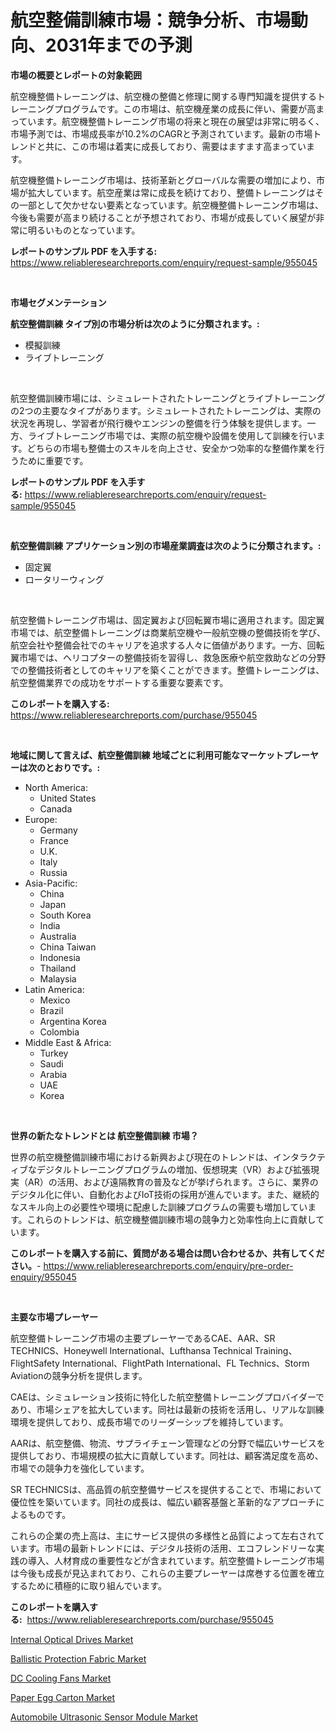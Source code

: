 <p><h1>航空整備訓練市場：競争分析、市場動向、2031年までの予測</h1></p><p><strong>市場の概要とレポートの対象範囲</strong></p>
<p><p>航空機整備トレーニングは、航空機の整備と修理に関する専門知識を提供するトレーニングプログラムです。この市場は、航空機産業の成長に伴い、需要が高まっています。航空機整備トレーニング市場の将来と現在の展望は非常に明るく、市場予測では、市場成長率が10.2%のCAGRと予測されています。最新の市場トレンドと共に、この市場は着実に成長しており、需要はますます高まっています。</p><p>航空機整備トレーニング市場は、技術革新とグローバルな需要の増加により、市場が拡大しています。航空産業は常に成長を続けており、整備トレーニングはその一部として欠かせない要素となっています。航空機整備トレーニング市場は、今後も需要が高まり続けることが予想されており、市場が成長していく展望が非常に明るいものとなっています。</p></p>
<p><strong>レポートのサンプル PDF を入手する:</strong> <a href="https://www.reliableresearchreports.com/enquiry/request-sample/955045">https://www.reliableresearchreports.com/enquiry/request-sample/955045</a></p>
<p>&nbsp;</p>
<p><strong>市場セグメンテーション</strong></p>
<p><strong>航空整備訓練 タイプ別の市場分析は次のように分類されます。:</strong></p>
<p><ul><li>模擬訓練</li><li>ライブトレーニング</li></ul></p>
<p>&nbsp;</p>
<p><p>航空整備訓練市場には、シミュレートされたトレーニングとライブトレーニングの2つの主要なタイプがあります。シミュレートされたトレーニングは、実際の状況を再現し、学習者が飛行機やエンジンの整備を行う体験を提供します。一方、ライブトレーニング市場では、実際の航空機や設備を使用して訓練を行います。どちらの市場も整備士のスキルを向上させ、安全かつ効率的な整備作業を行うために重要です。</p></p>
<p><strong>レポートのサンプル PDF を入手する:</strong>&nbsp;<a href="https://www.reliableresearchreports.com/enquiry/request-sample/955045">https://www.reliableresearchreports.com/enquiry/request-sample/955045</a></p>
<p>&nbsp;</p>
<p><strong> 航空整備訓練 アプリケーション別の市場産業調査は次のように分類されます。:</strong></p>
<p><ul><li>固定翼</li><li>ロータリーウィング</li></ul></p>
<p>&nbsp;</p>
<p><p>航空整備トレーニング市場は、固定翼および回転翼市場に適用されます。固定翼市場では、航空整備トレーニングは商業航空機や一般航空機の整備技術を学び、航空会社や整備会社でのキャリアを追求する人々に価値があります。一方、回転翼市場では、ヘリコプターの整備技術を習得し、救急医療や航空救助などの分野での整備技術者としてのキャリアを築くことができます。整備トレーニングは、航空整備業界での成功をサポートする重要な要素です。</p></p>
<p><strong>このレポートを購入する:</strong>&nbsp; <a href="https://www.reliableresearchreports.com/purchase/955045">https://www.reliableresearchreports.com/purchase/955045</a></p>
<p>&nbsp;</p>
<p><strong>地域に関して言えば、航空整備訓練 地域ごとに利用可能なマーケットプレーヤーは次のとおりです。:</strong></p>
<p><ul>
    <li>
        North America:
        <ul>
            <li>United States</li>
            <li>Canada</li>
        </ul>
    </li>
    <li>
        Europe:
        <ul>
            <li>Germany</li>
            <li>France</li>
            <li>U.K.</li>
            <li>Italy</li>
            <li>Russia</li>
        </ul>
    </li>
    <li>
        Asia-Pacific:
        <ul>
            <li>China</li>
            <li>Japan</li>
            <li>South Korea</li>
            <li>India</li>
            <li>Australia</li>
            <li>China Taiwan</li>
            <li>Indonesia</li>
            <li>Thailand</li>
            <li>Malaysia</li>
        </ul>
    </li>
    <li>
        Latin America:
        <ul>
            <li>Mexico</li>
            <li>Brazil</li>
            <li>Argentina Korea</li>
            <li>Colombia</li>
        </ul>
    </li>
    <li>
        Middle East & Africa:
        <ul>
            <li>Turkey</li>
            <li>Saudi</li>
            <li>Arabia</li>
            <li>UAE</li>
            <li>Korea</li>
        </ul>
    </li>
    </ul></p>
<p>&nbsp;</p>
<p><strong>世界の新たなトレンドとは 航空整備訓練 市場？</strong></p>
<p><p>世界の航空機整備訓練市場における新興および現在のトレンドは、インタラクティブなデジタルトレーニングプログラムの増加、仮想現実（VR）および拡張現実（AR）の活用、および遠隔教育の普及などが挙げられます。さらに、業界のデジタル化に伴い、自動化およびIoT技術の採用が進んでいます。また、継続的なスキル向上の必要性や環境に配慮した訓練プログラムの需要も増加しています。これらのトレンドは、航空機整備訓練市場の競争力と効率性向上に貢献しています。</p></p>
<p><strong>このレポートを購入する前に、質問がある場合は問い合わせるか、共有してください。</strong>- <a href="https://www.reliableresearchreports.com/enquiry/pre-order-enquiry/955045">https://www.reliableresearchreports.com/enquiry/pre-order-enquiry/955045</a></p>
<p>&nbsp;</p>
<p><strong>主要な市場プレーヤー</strong></p>
<p><p>航空整備トレーニング市場の主要プレーヤーであるCAE、AAR、SR TECHNICS、Honeywell International、Lufthansa Technical Training、FlightSafety International、FlightPath International、FL Technics、Storm Aviationの競争分析を提供します。</p><p>CAEは、シミュレーション技術に特化した航空整備トレーニングプロバイダーであり、市場シェアを拡大しています。同社は最新の技術を活用し、リアルな訓練環境を提供しており、成長市場でのリーダーシップを維持しています。</p><p>AARは、航空整備、物流、サプライチェーン管理などの分野で幅広いサービスを提供しており、市場規模の拡大に貢献しています。同社は、顧客満足度を高め、市場での競争力を強化しています。</p><p>SR TECHNICSは、高品質の航空整備サービスを提供することで、市場において優位性を築いています。同社の成長は、幅広い顧客基盤と革新的なアプローチによるものです。</p><p>これらの企業の売上高は、主にサービス提供の多様性と品質によって左右されています。市場の最新トレンドには、デジタル技術の活用、エコフレンドリーな実践の導入、人材育成の重要性などが含まれています。航空整備トレーニング市場は今後も成長が見込まれており、これらの主要プレーヤーは席巻する位置を確立するために積極的に取り組んでいます。</p></p>
<p><strong>このレポートを購入する:</strong>&nbsp;&nbsp;<a href="https://www.reliableresearchreports.com/purchase/955045">https://www.reliableresearchreports.com/purchase/955045</a></p>
<p><p><a href="https://view.publitas.com/reportprime-1/internal-optical-drives-market-research-report-forecasted-for-period-from-2024-2031-by-market-type-market-application-and-region/">Internal Optical Drives Market</a></p><p><a href="https://github.com/lylyparadise/Market-Research-Report-List-2/blob/main/ballistic-protection-fabric-market.md">Ballistic Protection Fabric Market</a></p><p><a href="https://forested-sushi-9b0.notion.site/DC-Cooling-Fans-Market-Research-Report-Provides-Critical-Insights-that-can-help-Shape-Business-Devel-074d04cd82fd4d4aa5aef275ab6932cd">DC Cooling Fans Market</a></p><p><a href="https://view.publitas.com/reportprime-1/insights-into-paper-egg-carton-market-size-analysing-market-share-trends-and-growth-from-2024-to-2031/">Paper Egg Carton Market</a></p><p><a href="https://issuu.com/reportprime-2/docs/automobile-ultrasonic-sensor-module-market-size-20">Automobile Ultrasonic Sensor Module Market</a></p></p>